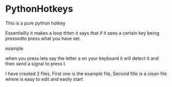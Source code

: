 # PythonHotkeys
This is a pure python hotkey

Essentiallly it makes a loop thten it says that if it sees a certain key being pressedto press what you have set. 

example 

when you press lets say the letter a on your keyboard it will detect it and then send a signal to press l.

I have created 2 files, First one is the example file, Second fille is a clean file where is easy to edit and easily start

